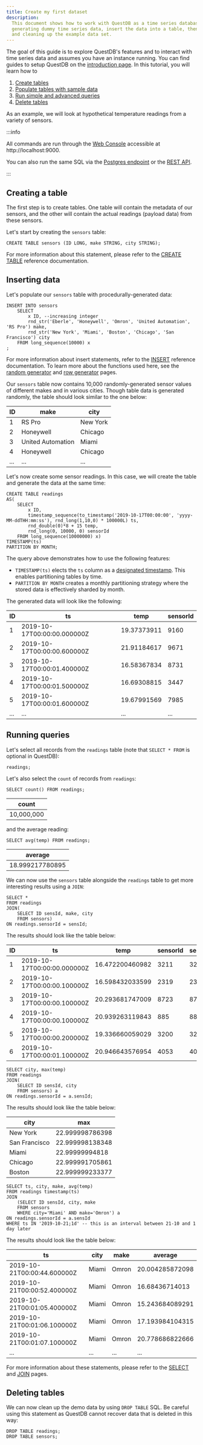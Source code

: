 ```yaml
---
title: Create my first dataset
description:
  This document shows how to work with QuestDB as a time series database by
  generating dummy time series data, insert the data into a table, then querying
  and cleaning up the example data set.
---
```


The goal of this guide is to explore QuestDB's features and to interact with
time series data and assumes you have an instance running. You can find guides
to setup QuestDB on the [introduction page](/docs/introduction/). In this
tutorial, you will learn how to

1. [Create tables](#creating-a-table)
2. [Populate tables with sample data](#inserting-data)
3. [Run simple and advanced queries](#running-queries)
4. [Delete tables](#deleting-tables)

As an example, we will look at hypothetical temperature readings from a variety
of sensors.

:::info

All commands are run through the [Web Console](/docs/reference/web-console/)
accessible at http://localhost:9000.

You can also run the same SQL via the
[Postgres endpoint](/docs/reference/api/postgres/) or the
[REST API](/docs/reference/api/rest/).

:::

## Creating a table

The first step is to create tables. One table will contain the metadata of our
sensors, and the other will contain the actual readings (payload data) from
these sensors.

Let's start by creating the `sensors` table:

```questdb-sql
CREATE TABLE sensors (ID LONG, make STRING, city STRING);
```

For more information about this statement, please refer to the
[CREATE TABLE](/docs/reference/sql/create-table/) reference documentation.

## Inserting data

Let's populate our `sensors` table with procedurally-generated data:

```questdb-sql title="Insert as SELECT"
INSERT INTO sensors
    SELECT
        x ID, --increasing integer
        rnd_str('Eberle', 'Honeywell', 'Omron', 'United Automation', 'RS Pro') make,
        rnd_str('New York', 'Miami', 'Boston', 'Chicago', 'San Francisco') city
    FROM long_sequence(10000) x
;
```

For more information about insert statements, refer to the
[INSERT](/docs/reference/sql/insert/) reference documentation. To learn more
about the functions used here, see the
[random generator](/docs/reference/function/random-value-generator/) and
[row generator](/docs/reference/function/row-generator/) pages.

Our `sensors` table now contains 10,000 randomly-generated sensor values of
different makes and in various cities. Though table data is generated randomly, 
the table should look similar to the one below:

| ID  | make              | city     |
| --- | ----------------- | -------- |
| 1   | RS Pro            | New York |
| 2   | Honeywell         | Chicago  |
| 3   | United Automation | Miami    |
| 4   | Honeywell         | Chicago  |
| ... | ...               | ...      |

Let's now create some sensor readings. In this case, we will create the table
and generate the data at the same time:

```questdb-sql title="Create table as"
CREATE TABLE readings
AS(
    SELECT
        x ID,
        timestamp_sequence(to_timestamp('2019-10-17T00:00:00', 'yyyy-MM-ddTHH:mm:ss'), rnd_long(1,10,0) * 100000L) ts,
        rnd_double(0)*8 + 15 temp,
        rnd_long(0, 10000, 0) sensorId
    FROM long_sequence(10000000) x)
TIMESTAMP(ts)
PARTITION BY MONTH;
```

The query above demonstrates how to use the following features:

- `TIMESTAMP(ts)` elects the `ts` column as a
  [designated timestamp](/docs/concept/designated-timestamp/). This enables
  partitioning tables by time.
- `PARTITION BY MONTH` creates a monthly partitioning strategy where the stored
  data is effectively sharded by month.

The generated data will look like the following:

| ID  | ts                          | temp        | sensorId |
| --- | --------------------------- | ----------- | -------- |
| 1   | 2019-10-17T00:00:00.000000Z | 19.37373911 | 9160     |
| 2   | 2019-10-17T00:00:00.600000Z | 21.91184617 | 9671     |
| 3   | 2019-10-17T00:00:01.400000Z | 16.58367834 | 8731     |
| 4   | 2019-10-17T00:00:01.500000Z | 16.69308815 | 3447     |
| 5   | 2019-10-17T00:00:01.600000Z | 19.67991569 | 7985     |
| ... | ...                         | ...         | ...      |

## Running queries

Let's select all records from the `readings` table (note that `SELECT * FROM` is
optional in QuestDB):

```questdb-sql
readings;
```

Let's also select the `count` of records from `readings`:

```questdb-sql
SELECT count() FROM readings;
```

| count      |
| ---------- |
| 10,000,000 |

and the average reading:

```questdb-sql
SELECT avg(temp) FROM readings;
```

| average         |
| --------------- |
| 18.999217780895 |

We can now use the `sensors` table alongside the `readings` table to get more
interesting results using a `JOIN`:

```questdb-sql
SELECT *
FROM readings
JOIN(
    SELECT ID sensId, make, city
    FROM sensors)
ON readings.sensorId = sensId;
```

The results should look like the table below:

| ID  | ts                          | temp            | sensorId | sensId | make      | city          |
| --- | --------------------------- | --------------- | -------- | ------ | --------- | ------------- |
| 1   | 2019-10-17T00:00:00.000000Z | 16.472200460982 | 3211     | 3211   | Omron     | New York      |
| 2   | 2019-10-17T00:00:00.100000Z | 16.598432033599 | 2319     | 2319   | Honeywell | San Francisco |
| 3   | 2019-10-17T00:00:00.100000Z | 20.293681747009 | 8723     | 8723   | Honeywell | New York      |
| 4   | 2019-10-17T00:00:00.100000Z | 20.939263119843 | 885      | 885    | RS Pro    | San Francisco |
| 5   | 2019-10-17T00:00:00.200000Z | 19.336660059029 | 3200     | 3200   | Honeywell | San Francisco |
| 6   | 2019-10-17T00:00:01.100000Z | 20.946643576954 | 4053     | 4053   | Honeywell | Miami         |

```questdb-sql title="Aggregation keyed by city"
SELECT city, max(temp)
FROM readings
JOIN(
    SELECT ID sensId, city
    FROM sensors) a
ON readings.sensorId = a.sensId;
```

The results should look like the table below:

| city          | max             |
| ------------- | --------------- |
| New York      | 22.999998786398 |
| San Francisco | 22.999998138348 |
| Miami         | 22.99999994818  |
| Chicago       | 22.999991705861 |
| Boston        | 22.999999233377 |

```questdb-sql title="Aggregation by hourly time buckets"
SELECT ts, city, make, avg(temp)
FROM readings timestamp(ts)
JOIN
    (SELECT ID sensId, city, make
    FROM sensors
    WHERE city='Miami' AND make='Omron') a
ON readings.sensorId = a.sensId
WHERE ts IN '2019-10-21;1d' -- this is an interval between 21-10 and 1 day later
```

The results should look like the table below:

| ts                          | city  | make  | average         |
| --------------------------- | ----- | ----- | --------------- |
| 2019-10-21T00:00:44.600000Z | Miami | Omron | 20.004285872098 |
| 2019-10-21T00:00:52.400000Z | Miami | Omron | 16.68436714013  |
| 2019-10-21T00:01:05.400000Z | Miami | Omron | 15.243684089291 |
| 2019-10-21T00:01:06.100000Z | Miami | Omron | 17.193984104315 |
| 2019-10-21T00:01:07.100000Z | Miami | Omron | 20.778686822666 |
| ...                         | ...   | ...   | ...             |

For more information about these statements, please refer to the
[SELECT](/docs/reference/sql/select/) and [JOIN](/docs/reference/sql/join/)
pages.

## Deleting tables

We can now clean up the demo data by using `DROP TABLE` SQL. Be careful using
this statement as QuestDB cannot recover data that is deleted in this way:

```questdb-sql
DROP TABLE readings;
DROP TABLE sensors;
```
